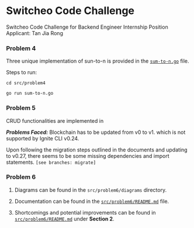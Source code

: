 # Switcheo Code Challenge

Switcheo Code Challenge for Backend Engineer Internship Position
Applicant: Tan Jia Rong

### Problem 4
Three unique implementation of sun-to-n is provided in the [`sum-to-n.go`](src/problem4/sum-to-n.go) file.

Steps to run:
```shell
cd src/problem4

go run sum-to-n.go
```

### Problem 5
CRUD functionalities are implemented in 

***Problems Faced:***
Blockchain has to be updated from v0 to v1. which is not supported by Ignite CLI v0.24. 

Upon following the migration steps outlined in the documents and updating to v0.27, there seems to be some missing dependencies and import statements. ```[see branches: migrate]```






### Problem 6

1. Diagrams can be found in the `src/problem6/diagrams` directory.

2. Documentation can be found in the [`src/problem6/README.md`](src/problem6/README.md) file.

3. Shortcomings and potential improvements can be found in [`src/problem6/README.md`](src/problem6/README.md) under **Section 2**.

### 